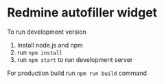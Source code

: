 # Redmine autofiller widget

To run development version
1. Install node.js and npm
2. run `npm install`
3. run `npm start` to run development server


For production build run `npm run build` command